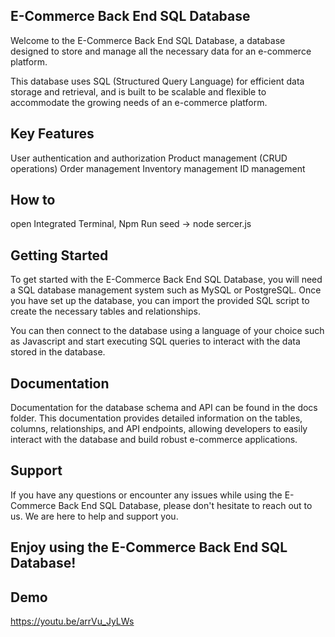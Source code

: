 ## E-Commerce Back End SQL Database

Welcome to the E-Commerce Back End SQL Database, a database designed to store and manage all the necessary data for an e-commerce platform.

This database uses SQL (Structured Query Language) for efficient data storage and retrieval, and is built to be scalable and flexible to accommodate the growing needs of an e-commerce platform.

## Key Features
User authentication and authorization
Product management (CRUD operations)
Order management
Inventory management
ID management

## How to
open Integrated Terminal, Npm Run seed -> node sercer.js
## Getting Started
To get started with the E-Commerce Back End SQL Database, you will need a SQL database management system such as MySQL or PostgreSQL. Once you have set up the database, you can import the provided SQL script to create the necessary tables and relationships.

You can then connect to the database using a language of your choice such as Javascript and start executing SQL queries to interact with the data stored in the database.

## Documentation
Documentation for the database schema and API can be found in the docs folder. This documentation provides detailed information on the tables, columns, relationships, and API endpoints, allowing developers to easily interact with the database and build robust e-commerce applications.

## Support
If you have any questions or encounter any issues while using the E-Commerce Back End SQL Database, please don't hesitate to reach out to us. We are here to help and support you.

## Enjoy using the E-Commerce Back End SQL Database!

## Demo
https://youtu.be/arrVu_JyLWs
